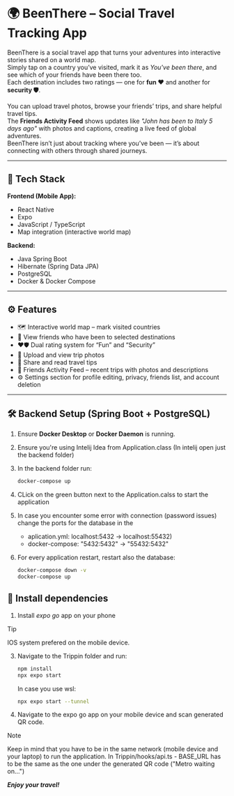 # 🌍 BeenThere – Social Travel Tracking App

BeenThere is a social travel app that turns your adventures into interactive stories shared on a world map.  
Simply tap on a country you’ve visited, mark it as *You've been there*, and see which of your friends have been there too.  
Each destination includes two ratings — one for **fun ❤️** and another for **security 🛡️**.  

You can upload travel photos, browse your friends’ trips, and share helpful travel tips.  
The **Friends Activity Feed** shows updates like *"John has been to Italy 5 days ago"* with photos and captions, creating a live feed of global adventures.  
BeenThere isn’t just about tracking where you’ve been — it’s about connecting with others through shared journeys.

---

## 🚀 Tech Stack

**Frontend (Mobile App):**
- React Native  
- Expo  
- JavaScript / TypeScript  
- Map integration (interactive world map)  

**Backend:**
- Java Spring Boot  
- Hibernate (Spring Data JPA)  
- PostgreSQL  
- Docker & Docker Compose  

---

## ⚙️ Features

- 🗺️ Interactive world map – mark visited countries  
- 👥 View friends who have been to selected destinations  
- ❤️🛡️ Dual rating system for “Fun” and “Security”  
- 📸 Upload and view trip photos  
- 💬 Share and read travel tips  
- 📰 Friends Activity Feed – recent trips with photos and descriptions  
- ⚙️ Settings section for profile editing, privacy, friends list, and account deletion  

---

## 🛠️ Backend Setup (Spring Boot + PostgreSQL)

1. Ensure **Docker Desktop** or **Docker Daemon** is running.
2. Ensure you're using Intelij Idea from Application.class
(In intelij open just the backend folder)
3. In the backend folder run:
   ```bash
   docker-compose up
   ```
4. CLick on the green button next to the Application.calss to start the application
5. In case you encounter some error with connection (password issues) change the ports for the database in the
      - aplication.yml: localhost:5432 -> localhost:55432) 
      - docker-compose: "5432:5432" -> "55432:5432"
6. For every application restart, restart also the database:

   ```bash
   docker-compose down -v
   docker-compose up
   ```

## 📱 Install dependencies 
1. Install *expo go* app on your phone
> [!TIP]
> IOS system prefered on the mobile device.
3. Navigate to the Trippin folder and run:

   ```bash
   npm install
   npx expo start
   ```

   In case you use wsl:
   ```bash
   npx expo start --tunnel
   ```
4. Navigate to the expo go app on your mobile device and scan generated QR code.
> [!NOTE]
> Keep in mind that you have to be in the same network (mobile device and your laptop) to run the application.
> In Trippin/hooks/api.ts - BASE_URL has to be the same as the one under the generated QR code ("Metro waiting on...")

***Enjoy your travel!***
